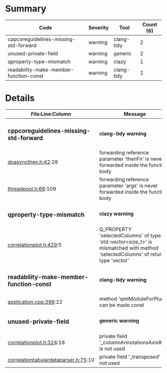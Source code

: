 # Summary
| Code | Severity | Tool | Count (6) |
|---|---|---|---|
| cppcoreguidelines-missing-std-forward | warning | clang-tidy | 2 |
| unused-private-field | warning | generic | 2 |
| qproperty-type-mismatch | warning | clazy | 1 |
| readability-make-member-function-const | warning | clang-tidy | 1 |
# Details
| File:Line:Column | Message |
|---|---|
| <h3>cppcoreguidelines-missing-std-forward</h3> | <h4>clang-tidy warning</h4> |
| [doasyncthen.h:42](https://github.com/graphia-app/graphia/blame/qt-add-qml-module/source/shared/utils/doasyncthen.h#L42 "source/shared/utils/doasyncthen.h:42"):28 | forwarding reference parameter 'thenFn' is never forwarded inside the function body |
| [threadpool.h:66](https://github.com/graphia-app/graphia/blame/qt-add-qml-module/source/shared/utils/threadpool.h#L66 "source/shared/utils/threadpool.h:66"):109 | forwarding reference parameter 'args' is never forwarded inside the function body |
| <h3>qproperty-type-mismatch</h3> | <h4>clazy warning</h4> |
| [correlationplot.h:429](https://github.com/graphia-app/graphia/blame/qt-add-qml-module/Plugins/Correlation/correlationplot.h#L429 "Plugins/Correlation/correlationplot.h:429"):5 | Q_PROPERTY 'selectedColumns' of type 'std::vector<size_t>' is mismatched with method 'selectedColumns' of return type 'vector<unsignedlong>' |
| <h3>readability-make-member-function-const</h3> | <h4>clang-tidy warning</h4> |
| [application.cpp:398](https://github.com/graphia-app/graphia/blame/qt-add-qml-module/source/app/application.cpp#L398 "source/app/application.cpp:398"):22 | method 'qmlModuleForPlugin' can be made const |
| <h3>unused-private-field</h3> | <h4>generic warning</h4> |
| [correlationplot.h:324](https://github.com/graphia-app/graphia/blame/qt-add-qml-module/Plugins/Correlation/correlationplot.h#L324 "Plugins/Correlation/correlationplot.h:324"):18 | private field '_columnAnnotationsAxisRect' is not used |
| [correlationtabulardataparser.h:75](https://github.com/graphia-app/graphia/blame/qt-add-qml-module/Plugins/Correlation/correlationtabulardataparser.h#L75 "Plugins/Correlation/correlationtabulardataparser.h:75"):10 | private field '_transposed' is not used |
